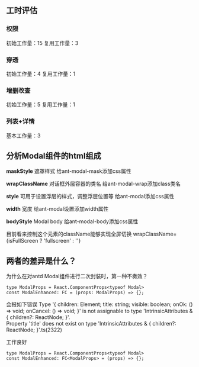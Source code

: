 
## 工时评估

### 权限
初始工作量：15
复用工作量：3

### 穿透
初始工作量：4
复用工作量：1

### 增删改查
初始工作量：5
复用工作量：1

### 列表+详情
基本工作量：3


## 分析Modal组件的html组成
**maskStyle**
遮罩样式
给ant-modal-mask添加css属性

**wrapClassName**
对话框外层容器的类名
给ant-modal-wrap添加class类名

**style**
可用于设置浮层的样式，调整浮层位置等
给ant-modal添加css属性

**width**
宽度
给ant-modal设置添加width属性

**bodyStyle**
Modal body
给ant-modal-body添加css属性

目前看来控制这个元素的className能够实现全屏切换
wrapClassName={isFullScreen ? 'fullscreen' : ''}

## 两者的差异是什么？
为什么在对antd Modal组件进行二次封装时，第一种不奏效？
```tsx
type ModalProps = React.ComponentProps<typeof Modal>
const ModalEnhanced: FC = (props: ModalProps) => {};
```
会报如下错误
Type '{ children: Element; title: string; visible: boolean; onOk: () => void; onCancel: () => void; }' is not assignable to type 'IntrinsicAttributes & { children?: ReactNode; }'.  
Property 'title' does not exist on type 'IntrinsicAttributes & { children?: ReactNode; }'.ts(2322)

工作良好
```
type ModalProps = React.ComponentProps<typeof Modal>
const ModalEnhanced: FC<ModalProps> = (props) => {};
```

<!--stackedit_data:
eyJoaXN0b3J5IjpbLTE2ODIzNzAzMjgsLTY3ODk5ODYwMSwtMT
U0MzkyNzkxLC0xMzE1NTk1NDU0LC0yNDA3NjU2MjgsLTQ3ODI5
MDc3MCwxODg4OTYyMjY4LDgwMzkwMzA5MCwxOTY2ODM1OTg1LC
0zMTkyNjQyMjcsMTk5NTY1NDM1MSwtMTc3NTQ3NjgzOV19
-->